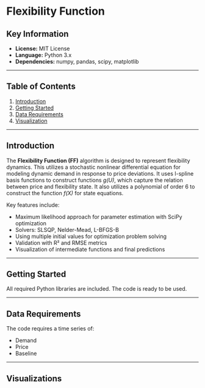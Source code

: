 # Flexibility Function

## Key Information
- **License:** MIT License  
- **Language:** Python 3.x  
- **Dependencies:** numpy, pandas, scipy, matplotlib  

---

## Table of Contents
1. [Introduction](#introduction)  
2. [Getting Started](#getting-started)  
3. [Data Requirements](#data-requirements)  
4. [Visualization](#visualization)  


---

## Introduction
The **Flexibility Function (FF)** algorithm is designed to represent flexibility dynamics. This utilizes a stochastic nonlinear differential equation for modeling dynamic demand in response to price deviations.
It uses I-spline basis functions to construct functions *g(U)*, which capture the relation between price and flexibility state. It also utilizes a polynomial of order 6 to construct the function *f(X)* for state equations.  

Key features include:  
- Maximum likelihood approach for parameter estimation with SciPy optimization
- Solvers: SLSQP, Nelder-Mead, L-BFGS-B
- Using multiple initial values for optimization problem solving   
- Validation with R² and RMSE metrics  
- Visualization of intermediate functions and final predictions  

---

## Getting Started

All required Python libraries are included. The code is ready to be used. 

---

## Data Requirements

The code requires a time series of:
- Demand
- Price
- Baseline

- --

## Visualizations






